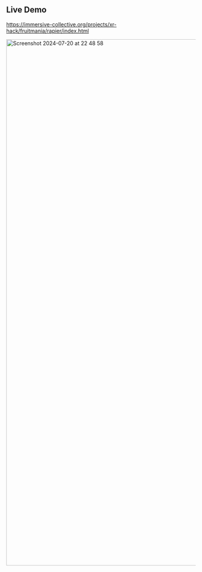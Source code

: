 ## Live Demo

https://immersive-collective.org/projects/xr-hack/fruitmania/rapier/index.html

<img width="1400" alt="Screenshot 2024-07-20 at 22 48 58" src="https://github.com/user-attachments/assets/47673ddc-11b3-4429-b027-40250e3c01d7">
